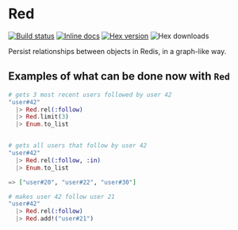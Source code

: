 Red
===

[![Build status](https://img.shields.io/travis/rodrigues/red.svg "Build status")](https://travis-ci.org/rodrigues/red)
[![Inline docs](http://inch-ci.org/github/rodrigues/red.svg?branch=master&style=flat)](http://inch-ci.org/github/rodrigues/red)
[![Hex version](https://img.shields.io/hexpm/v/red.svg "Hex version")](https://hex.pm/packages/red)
![Hex downloads](https://img.shields.io/hexpm/dt/red.svg "Hex downloads")

Persist relationships between objects in Redis, in a graph-like way.

## Examples of what can be done now with `Red`

```elixir
# gets 3 most recent users followed by user 42
"user#42"
  |> Red.rel(:follow)
  |> Red.limit(3)
  |> Enum.to_list


# gets all users that follow by user 42
"user#42"
  |> Red.rel(:follow, :in)
  |> Enum.to_list

=> ["user#20", "user#22", "user#30"]

# makes user 42 follow user 21
"user#42"
  |> Red.rel(:follow)
  |> Red.add!("user#21")
```
